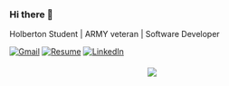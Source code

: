### Hi there 👋

Holberton Student | ARMY veteran | Software Developer

<!-- Contact Me Section -->
[![Gmail](https://img.shields.io/badge/Gmail-D14836?style=for-the-badge&logo=gmail&logoColor=white)](mailto:yahdiielo@gmail.com)
[![Resume](https://img.shields.io/badge/RESUME-important?style=for-the-badge)](./Lizbeth-Garcia.pdf)
[![LinkedIn](https://img.shields.io/badge/linkedin-%230077B5.svg?style=for-the-badge&logo=linkedin&logoColor=white)](https://www.linkedin.com/in/yahdiel-saldana-112446265/)

<h4 align="center">
<div>
<img src="https://media.giphy.com/media/l49JMVDvP8D38LHwI/giphy.gif"/>
</div>
</h4>
